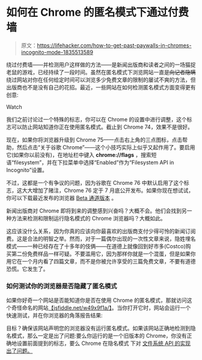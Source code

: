 # 如何在 Chrome 的匿名模式下通过付费墙

> 原文：<https://lifehacker.com/how-to-get-past-paywalls-in-chromes-incognito-mode-1835513589>

绕过付费墙——并检测用户这样做的方法——是新闻出版商和读者之间的一场猫捉老鼠的游戏，已经持续了一段时间。虽然在匿名模式下浏览网站一直是~~向记者隐瞒~~绕过网站对你在任何给定时间可以浏览多少免费文章的限制的屡试不爽的方法，但出版商也不是没有自己的花招。最近，一些网站在如何检测匿名模式方面变得更有创意:

Watch

我们之前讨论过一个特殊的标志，你可以在 Chrome 的设置中进行调整，这个标志可以防止网站知道你正在使用匿名模式。截止到 Chrome 74，效果不是很好。

现在，如果你将浏览器升级到 Chrome 75——点击右上角的三点图标，点击帮助，然后点击“关于谷歌 Chrome”——这个小技巧实际上似乎又起作用了。要启用它(如果你以前没有)，在地址栏中键入 **chrome://flags** ，搜索短语“filesystem”，并在下拉菜单中选择“Enabled”作为“Filesystem API in Incognito”设置。

不过，这都是一个有争议的问题，因为谷歌在 Chrome 76 中默认启用了这个标志，这大大增加了赌注，Chrome 76 定于 7 月底公开发布。如果你现在想试试，你可以下载最近发布的浏览器 [Beta 通道版本](https://www.chromestatus.com/features/schedule) 。

新闻出版商对 Chrome 即将到来的调整感到兴奋吗？大概不会。他们会找到另一种方法来检测和限制运行隐名模式的 Chrome 浏览器吗？大概如此。

这应该没什么关系，因为你真的应该向你最喜欢的出版商支付少得可怜的新闻订阅费。这是合法的明智之举。然而，对于一篇偶尔出现的一次性文章来说，隐姓埋名模式——一种已经存在了十多年的伎俩——在道德上就像回到好市多(Costco)购买第二份免费样品一样可疑。不要滥用它，因为那样你就是一个混蛋，但是如果你用它在一个月内看了四篇文章，而不是你被允许享受的三篇免费文章，不要有道德恐慌。它发生了。

### 如何测试你的浏览器是否隐藏了匿名模式

如果你好奇一个网站是否能知道你是否在使用 Chrome 的匿名模式，那就访问这个奇怪命名的网站[【jsfiddle.net/w49x9f1a/】](https://jsfiddle.net/w49x9f1a/)。当你打开它时，网站会运行一个快速测试，并在你浏览器的角落报告结果:

目标？确保该网站声明您的浏览器没有运行匿名模式。如果该网站正确地检测到隐名模式，那么一定是出了问题:要么你运行的是一个旧版本的 Chrome，你没有正确地设置前面提到的标志，要么 Chrome 在隐名模式 下对 [文件系统 API 的实现出了问题。](https://www.bleepingcomputer.com/news/google/google-fixing-chrome-api-to-prevent-incognito-mode-detection/)